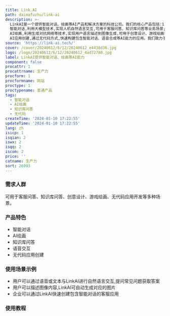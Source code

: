 ```yaml
---
title: Link.AI
path: daimafuzhu/link-ai
description: >-
  LinkAI是一个提供智能对话、绘画等AI产品和解决方案的科技公司。我们的核心产品包括:1)
  智能对话,利用大模型技术,实现人机自然语言交互,可用于客服问答、知识库问答等业务场景;2)
  AI绘画,利用生成对抗网络等技术,实现用户语言描述到图像生成,可用于创意设计、游戏绘画等场景;3)
  AI应用创建,通过无代码方式,快速构建包含智能对话、语音合成等AI能力的应用。我们致力于用AI赋能客户,提升工作生产力,为用户带来简单高效的交互体验。
source: 'https://link-ai.tech/'
cover: /cover/20240612/6/12/20240612_e4438d36.jpg
logo: /logo/20240612/6/12/20240612_4ad72780.jpg
label: LinkAI提供智能对话、绘画等AI能力
component: false
procattr: 1
procattrname: 生产力
procform: 1
procformname: 网站
proctype: 1
proctypename: 普通产品
tags:
  - 智能对话
  - AI绘画
  - 知识库问答
  - 无代码
createTime: '2024-01-10 17:22:55'
updateTime: '2024-01-10 17:22:55'
lang: zh
isicp: 1
isqian: 2
iswx: 2
isqq: 2
iscom: 2
price: ''
catname: 生产力
sort: 26993
---
```




### 需求人群
可用于客服问答、知识库问答、创意设计、游戏绘画、无代码应用开发等多种场景。

### 产品特色
- 智能对话
- AI绘画
- 知识库问答
- 语音交互
- 无代码应用创建

### 使用场景示例
- 用户可以通过语音或文本与LinkAI进行自然语言交互,提问常见问题获取答案
- 用户可以描述图像内容,LinkAI可自动生成对应的图片
- 企业可以通过LinkAI快速创建包含智能对话的客服应用

### 使用教程


  
